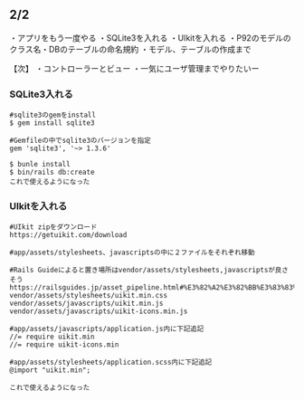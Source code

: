 ## 2/2
・アプリをもう一度やる
・SQLite3を入れる
・UIkitを入れる
・P92のモデルのクラス名・DBのテーブルの命名規約
・モデル、テーブルの作成まで

【次】
・コントローラーとビュー
・一気にユーザ管理までやりたいー

### SQLite3入れる
```
#sqlite3のgemをinstall
$ gem install sqlite3

#Gemfileの中でsqlite3のバージョンを指定
gem 'sqlite3', '~> 1.3.6'

$ bunle install
$ bin/rails db:create
これで使えるようになった
```

### UIkitを入れる
```
#UIkit zipをダウンロード
https://getuikit.com/download

#app/assets/stylesheets、javascriptsの中に２ファイルをそれぞれ移動

#Rails Guideによると置き場所はvendor/assets/stylesheets,javascriptsが良さそう
https://railsguides.jp/asset_pipeline.html#%E3%82%A2%E3%82%BB%E3%83%83%E3%83%88%E3%81%AE%E7%B7%A8%E6%88%90
vendor/assets/stylesheets/uikit.min.css
vendor/assets/javascripts/uikit.min.js
vendor/assets/javascripts/uikit-icons.min.js

#app/assets/javascripts/application.js内に下記追記
//= require uikit.min
//= require uikit-icons.min

#app/assets/stylesheets/application.scss内に下記追記
@import "uikit.min";

これで使えるようになった
```